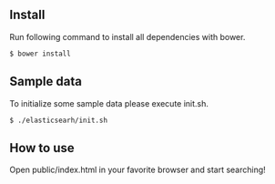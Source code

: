 ## Install

Run following command to install all dependencies with bower.

    $ bower install

## Sample data

To initialize some sample data please execute init.sh.

    $ ./elasticsearh/init.sh
    
## How to use

Open public/index.html in your favorite browser and start searching!
